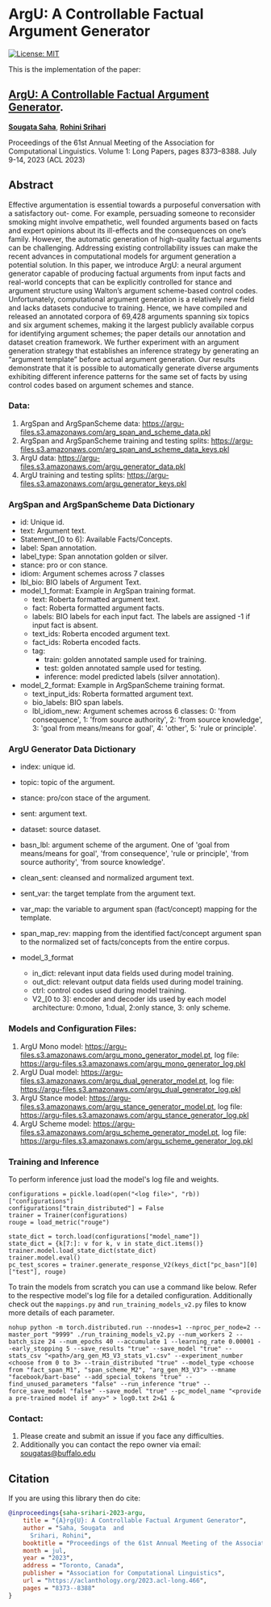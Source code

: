 # ArgU: A Controllable Factual Argument Generator
[![License: MIT](https://img.shields.io/badge/License-MIT-yellow.svg)](https://opensource.org/licenses/MIT)

This is the implementation of the paper:

## [**ArgU: A Controllable Factual Argument Generator**]([https://aclanthology.org/2022.nlp4convai-1.16/](https://aclanthology.org/2023.acl-long.466.pdf)). 
[**Sougata Saha**](https://sougata-ub.github.io), [**Rohini Srihari**](https://www.acsu.buffalo.edu/~rohini/) 

Proceedings of the 61st Annual Meeting of the Association for Computational Linguistics. Volume 1: Long Papers, pages 8373–8388. July 9-14, 2023 (ACL 2023)

## Abstract
Effective argumentation is essential towards a purposeful conversation with a satisfactory out- come. For example, persuading someone to reconsider smoking might involve empathetic, well founded arguments based on facts and expert opinions about its ill-effects and the consequences on one’s family. However, the automatic generation of high-quality factual arguments can be challenging. Addressing existing controllability issues can make the recent advances in computational models for argument generation a potential solution. In this paper, we introduce ArgU: a neural argument generator capable of producing factual arguments from input facts and real-world concepts that can be explicitly controlled for stance and argument structure using Walton’s argument scheme-based control codes. Unfortunately, computational argument generation is a relatively new field and lacks datasets conducive to training. Hence, we have compiled and released an annotated corpora of 69,428 arguments spanning six topics and six argument schemes, making it the largest publicly available corpus for identifying argument schemes; the paper details our annotation and dataset creation framework. We further experiment with an argument generation strategy that establishes an inference strategy by generating an “argument template” before actual argument generation. Our results demonstrate that it is possible to automatically generate diverse arguments exhibiting different inference patterns for the same set of facts by using control codes based on argument schemes and stance.

### Data:
1. ArgSpan and ArgSpanScheme data: https://argu-files.s3.amazonaws.com/arg_span_and_scheme_data.pkl
2. ArgSpan and ArgSpanScheme training and testing splits: https://argu-files.s3.amazonaws.com/arg_span_and_scheme_data_keys.pkl
3. ArgU data: https://argu-files.s3.amazonaws.com/argu_generator_data.pkl
4. ArgU training and testing splits: https://argu-files.s3.amazonaws.com/argu_generator_keys.pkl

### ArgSpan and ArgSpanScheme Data Dictionary
- id: Unique id.
- text: Argument text.
- Statement_[0 to 6]: Available Facts/Concepts.
- label: Span annotation.
- label_type: Span annotation golden or silver.
- stance: pro or con stance.
- idiom: Argument schemes across 7 classes
- lbl_bio: BIO labels of Argument Text.
- model_1_format: Example in ArgSpan training format.
  - text: Roberta formatted argument text.
  - fact: Roberta formatted argument facts. 
  - labels: BIO labels for each input fact. The labels are assigned -1 if input fact is absent. 
  - text_ids: Roberta encoded argument text. 
  - fact_ids: Roberta encoded facts. 
  - tag:
    - train: golden annotated sample used for training.
    - test: golden annotated sample used for testing. 
    - inference: model predicted labels (silver annotation).
- model_2_format: Example in ArgSpanScheme training format.
  - text_input_ids: Roberta formatted argument text. 
  - bio_labels: BIO span labels. 
  - lbl_idiom_new: Argument schemes across 6 classes: 0: 'from consequence', 1: 'from source authority', 2: 'from source knowledge', 3: 'goal from means/means for goal', 4: 'other', 5: 'rule or principle'. 

### ArgU Generator Data Dictionary
- index: unique id.
- topic: topic of the argument.
- stance: pro/con stace of the argument.
- sent: argument text.
- dataset: source dataset.
- basn_lbl: argument scheme of the argument. One of 'goal from means/means for goal', 'from consequence', 'rule or principle', 'from source authority', 'from source knowledge'.
- clean_sent: cleansed and normalized argument text.  
- sent_var: the target template from the argument text.
- var_map: the variable to argument span (fact/concept) mapping for the template.
- span_map_rev: mapping from the identified fact/concept argument span to the normalized set of facts/concepts from the entire corpus.

- model_3_format
  - in_dict: relevant input data fields used during model training.
  - out_dict: relevant output data fields used during model training.
  - ctrl: control codes used during model training.
  - V2_[0 to 3]: encoder and decoder ids used by each model architecture: 0:mono, 1:dual, 2:only stance, 3: only scheme.


### Models and Configuration Files:
1. ArgU Mono model: https://argu-files.s3.amazonaws.com/argu_mono_generator_model.pt, log file: https://argu-files.s3.amazonaws.com/argu_mono_generator_log.pkl
2. ArgU Dual model: https://argu-files.s3.amazonaws.com/argu_dual_generator_model.pt, log file: https://argu-files.s3.amazonaws.com/argu_dual_generator_log.pkl
3. ArgU Stance model: https://argu-files.s3.amazonaws.com/argu_stance_generator_model.pt, log file: https://argu-files.s3.amazonaws.com/argu_stance_generator_log.pkl
4. ArgU Scheme model: https://argu-files.s3.amazonaws.com/argu_scheme_generator_model.pt, log file: https://argu-files.s3.amazonaws.com/argu_scheme_generator_log.pkl

### Training and Inference
To perform inference just load the model's log file and weights.
```
configurations = pickle.load(open("<log file>", "rb))["configurations"]
configurations["train_distributed"] = False
trainer = Trainer(configurations)
rouge = load_metric("rouge")

state_dict = torch.load(configurations["model_name"])
state_dict = {k[7:]: v for k, v in state_dict.items()}
trainer.model.load_state_dict(state_dict)
trainer.model.eval()
pc_test_scores = trainer.generate_response_V2(keys_dict["pc_basn"][0]["test"], rouge)
```

To train the models from scratch you can use a command like below. Refer to the respective model's log file for a detailed configuration. Additionally check out the `mappings.py` and `run_training_models_v2.py` files to know more details of each parameter.
```
nohup python -m torch.distributed.run --nnodes=1 --nproc_per_node=2 --master_port "9999" ./run_training_models_v2.py --num_workers 2 --batch_size 24 --num_epochs 40 --accumulate 1 --learning_rate 0.00001 --early_stopping 5 --save_results "true" --save_model "true" --stats_csv "<path>/arg_gen_M3_V3_stats_v1.csv" --experiment_number <choose from 0 to 3> --train_distributed "true" --model_type <choose from "fact_span_M1", "span_scheme_M2", "arg_gen_M3_V3"> --mname "facebook/bart-base" --add_special_tokens "true" --find_unused_parameters "false" --run_inference "true" --force_save_model "false" --save_model "true" --pc_model_name "<provide a pre-trained model if any>" > log0.txt 2>&1 &
```
### Contact:
1. Please create and submit an issue if you face any difficulties.
2. Additionally you can contact the repo owner via email: sougatas@buffalo.edu

## Citation
If you are using this library then do cite: 
```bibtex
@inproceedings{saha-srihari-2023-argu,
    title = "{A}rg{U}: A Controllable Factual Argument Generator",
    author = "Saha, Sougata  and
      Srihari, Rohini",
    booktitle = "Proceedings of the 61st Annual Meeting of the Association for Computational Linguistics (Volume 1: Long Papers)",
    month = jul,
    year = "2023",
    address = "Toronto, Canada",
    publisher = "Association for Computational Linguistics",
    url = "https://aclanthology.org/2023.acl-long.466",
    pages = "8373--8388"
}
```
